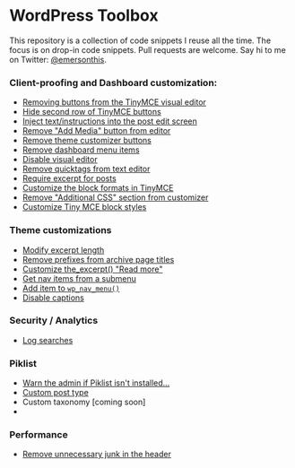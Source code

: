 # WordPress Toolbox
This repository is a collection of code snippets I reuse all the time. The focus is on drop-in code snippets. Pull requests are welcome. Say hi to me on Twitter: [@emersonthis](https://twitter.com/emersonthis).

### Client-proofing and Dashboard customization:
* [Removing buttons from the TinyMCE visual editor](https://github.com/emersonthis/wordpress-snippets/blob/master/hide-mce-buttons.php)
* [Hide second row of TinyMCE buttons](https://github.com/emersonthis/wordpress-snippets/blob/master/remove-second-row-tinymce-btns)
* [Inject text/instructions into the post edit screen](https://github.com/emersonthis/wordpress-snippets/blob/master/add-content-to-edit-screen.php)
* [Remove "Add Media" button from editor](https://github.com/emersonthis/wordpress-snippets/blob/master/remove-add-media-button.php)
* [Remove theme customizer buttons](https://github.com/emersonthis/wordpress-snippets/blob/master/remove-theme-customizer-buttons.php)
* [Remove dashboard menu items](https://github.com/emersonthis/wordpress-snippets/blob/master/remove-dashboard-menu-pages.php)
* [Disable visual editor](https://github.com/emersonthis/wordpress-snippets/blob/master/disable-visual-editor.php)
* [Remove quicktags from text editor](https://github.com/emersonthis/wordpress-snippets/blob/master/remove-quicktags-from-text-editor.php)
* [Require excerpt for posts](https://github.com/emersonthis/wordpress-snippets/blob/master/require-excerpt.php)
* [Customize the block formats in TinyMCE](https://github.com/emersonthis/wordpress-snippets/blob/master/customize-block-formats.php)
* [Remove "Additional CSS" section from customizer](https://github.com/emersonthis/wordpress-snippets/blob/master/remove-theme-custom-css.php) 
* [Customize Tiny MCE block styles](https://github.com/emersonthis/wordpress-snippets/blob/master/customize-mce-block-styles.php)

### Theme customizations
* [Modify excerpt length](https://github.com/emersonthis/wordpress-snippets/blob/master/filter-excerpt-length.php)
* [Remove prefixes from archive page titles](https://github.com/emersonthis/wordpress-snippets/blob/master/remove-prefix-from-archive-title.php)
* [Customize the_excerpt() "Read more"](https://github.com/emersonthis/wordpress-snippets/blob/master/change-the_excerpt-read-more.php)
* [Get nav items from a submenu](https://github.com/emersonthis/wordpress-snippets/blob/master/get-nav-items-from-submenu.php)
* [Add item to `wp_nav_menu()`](https://github.com/emersonthis/wordpress-snippets/blob/master/add-item-to-wp_nav_menu().php)
* [Disable captions](https://github.com/emersonthis/wordpress-snippets/blob/master/disable-captions.php)

### Security / Analytics
* [Log searches](https://github.com/emersonthis/wordpress-snippets/blob/master/log-searches.php)

### Piklist
* [Warn the admin if Piklist isn't installed...](https://github.com/emersonthis/wordpress-snippets/blob/master/piklist-checker.php)
* [Custom post type](https://github.com/emersonthis/wordpress-snippets/blob/master/piklist-custom-post-type.php)
* Custom taxonomy [coming soon]
* 

### Performance
* [Remove unnecessary junk in the header](https://github.com/emersonthis/wordpress-snippets/blob/master/cleanup-header.php)
